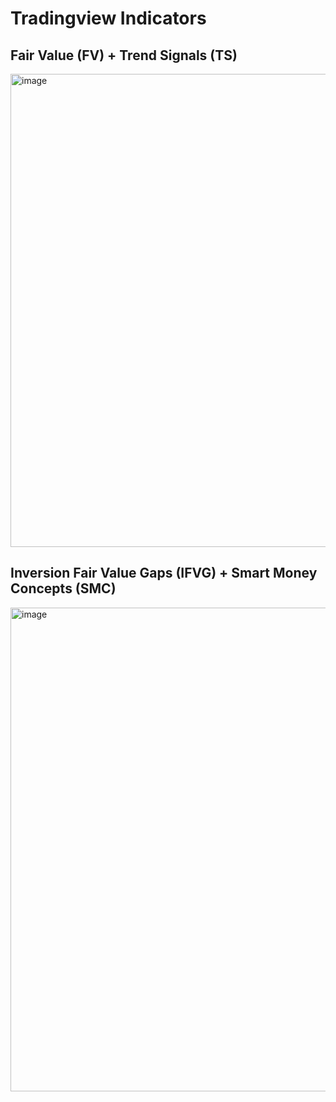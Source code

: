 # Tradingview Indicators

## Fair Value (FV) + Trend Signals (TS)

<img width="1654" height="757" alt="image" src="https://github.com/user-attachments/assets/f89c342a-6579-41f0-b57d-d729962647c6" />

## Inversion Fair Value Gaps (IFVG) + Smart Money Concepts (SMC)

<img width="1659" height="774" alt="image" src="https://github.com/user-attachments/assets/1c5986bb-1990-481f-94e1-9c0ea7723159" />

